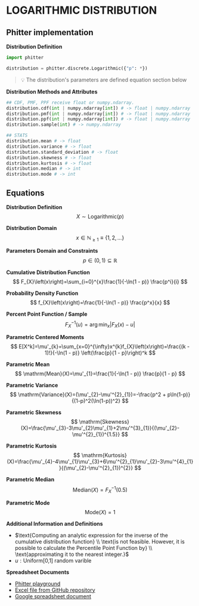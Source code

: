 # LOGARITHMIC DISTRIBUTION

## Phitter implementation

**Distribution Definition**

```python
import phitter

distribution = phitter.discrete.Logarithmic({"p": *})
```

> 💡 The distribution's parameters are defined equation section below

**Distribution Methods and Attributes**

```python
## CDF, PMF, PPF receive float or numpy.ndarray.
distribution.cdf(int | numpy.ndarray[int]) # -> float | numpy.ndarray
distribution.pmf(int | numpy.ndarray[int]) # -> float | numpy.ndarray
distribution.ppf(int | numpy.ndarray[int]) # -> float | numpy.ndarray
distribution.sample(int) # -> numpy.ndarray

## STATS
distribution.mean # -> float
distribution.variance # -> float
distribution.standard_deviation # -> float
distribution.skewness # -> float
distribution.kurtosis # -> float
distribution.median # -> int
distribution.mode # -> int
```

## Equations

**Distribution Definition**
$$ X\sim\mathrm{Logarithmic}\left(p\right) $$

**Distribution Domain**
$$ x\in\mathbb{N}_{\geqslant 1}\equiv \left\{1,2,\dots\right\} $$

**Parameters Domain and Constraints**
$$ p\in\left(0,1\right)\subseteq\mathbb{R} $$

**Cumulative Distribution Function**
$$ F_{X}\left(x\right)=\sum_{i=0}^{x}\frac{1}{-\ln(1 - p)} \frac{p^i}{i} $$

**Probability Density Function**
$$ f_{X}\left(x\right)=\frac{1}{-\ln(1 - p)} \frac{p^x}{x} $$

**Percent Point Function / Sample**
$$ F^{-1}_{X}\left(u\right)=\arg\min_{x}\left| F_{X}\left(x\right)-u \right| $$

**Parametric Centered Moments**
$$ E[X^k]=\mu'_{k}=\sum_{x=0}^{\infty}x^{k}f_{X}\left(x\right)=\frac{(k - 1)!}{-\ln(1 - p)} \left(\frac{p}{1 - p}\right)^k $$

**Parametric Mean**
$$ \mathrm{Mean}(X)=\mu'_{1}=\frac{1}{-\ln(1 - p)} \frac{p}{1 - p} $$

**Parametric Variance**
$$ \mathrm{Variance}(X)=(\mu'_{2}-\mu'^{2}_{1})=-\frac{p^2 + p\ln(1-p)}{(1-p)^2(\ln(1-p))^2} $$

**Parametric Skewness**
$$ \mathrm{Skewness}(X)=\frac{\mu'_{3}-3\mu'_{2}\mu'_{1}+2\mu'^{3}_{1}}{(\mu'_{2}-\mu'^{2}_{1})^{1.5}} $$

**Parametric Kurtosis**
$$ \mathrm{Kurtosis}(X)=\frac{\mu'_{4}-4\mu'_{1}\mu'_{3}+6\mu'^{2}_{1}\mu'_{2}-3\mu'^{4}_{1}}{(\mu'_{2}-\mu'^{2}_{1})^{2}} $$

**Parametric Median**
$$ \mathrm{Median}(X)=F^{-1}_{X}\left(0.5\right) $$

**Parametric Mode**
$$ \mathrm{Mode}(X)=1 $$

**Additional Information and Definitions**
- $\text{Computing an analytic expression for the inverse of the cumulative distribution function} \\ \text{is not feasible. However, it is possible to calculate the Percentile Point Function by} \\ \text{approximating it to the nearest integer.}$
- $u:\text{Uniform[0,1] random varible}$

**Spreadsheet Documents**

-   [Phitter playground](https://phitter.io/distributions/discrete/logarithmic)
-   [Excel file from GitHub repository](https://github.com/phitterio/phitter-files/blob/main/discrete/logarithmic.xlsx)
-   [Google spreadsheet document](https://docs.google.com/spreadsheets/d/1N-YXrSfOYkPKwerL5I1QmfxuwbZzVUzgBWTcKzcmLhE)
    